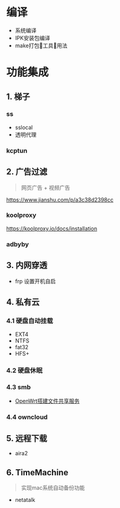 # 编译
- 系统编译
- IPK安装包编译
- make打包工具用法

# 功能集成
## 1. 梯子
### ss
- sslocal
- 透明代理
### kcptun

## 2. 广告过滤
> 网页广告 + 视频广告

https://www.jianshu.com/p/a3c38d2398cc

### koolproxy
https://koolproxy.io/docs/installation

### adbyby

## 3. 内网穿透
- frp
设置开机自启

## 4. 私有云
### 4.1 硬盘自动挂载
- EXT4
- NTFS
- fat32
- HFS+

### 4.2 硬盘休眠
### 4.3 smb
- [OpenWrt搭建文件共享服务](https://www.jianshu.com/p/a122a036e8d9)

### 4.4 owncloud

## 5. 远程下载
- aira2

## 6. TimeMachine
> 实现mac系统自动备份功能
- netatalk
